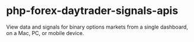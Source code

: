 # php-forex-daytrader-signals-apis
View data and signals for binary options markets from a single dashboard, on a Mac, PC, or mobile device.
